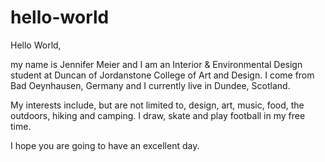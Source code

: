 # hello-world

Hello World,

my name is Jennifer Meier and I am an Interior & Environmental Design student at Duncan of Jordanstone College of Art and Design.
I come from Bad Oeynhausen, Germany and I currently live in Dundee, Scotland. 

My interests include, but are not limited to, design, art, music, food, the outdoors, hiking and camping. I draw, skate and play football in my free time. 

I hope you are going to have an excellent day.
